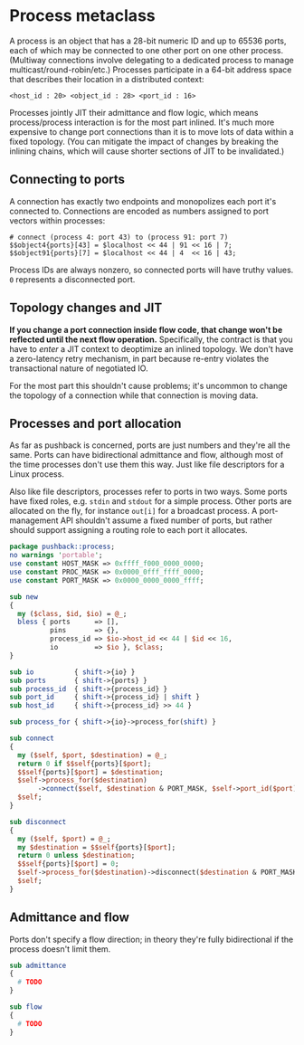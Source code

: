 # Process metaclass
A process is an object that has a 28-bit numeric ID and up to 65536 ports, each
of which may be connected to one other port on one other process. (Multiway
connections involve delegating to a dedicated process to manage
multicast/round-robin/etc.) Processes participate in a 64-bit address space that
describes their location in a distributed context:

```
<host_id : 20> <object_id : 28> <port_id : 16>
```

Processes jointly JIT their admittance and flow logic, which means
process/process interaction is for the most part inlined. It's much more
expensive to change port connections than it is to move lots of data within a
fixed topology. (You can mitigate the impact of changes by breaking the inlining
chains, which will cause shorter sections of JIT to be invalidated.)


## Connecting to ports
A connection has exactly two endpoints and monopolizes each port it's connected
to. Connections are encoded as numbers assigned to port vectors within
processes:

```
# connect (process 4: port 43) to (process 91: port 7)
$$object4{ports}[43] = $localhost << 44 | 91 << 16 | 7;
$$object91{ports}[7] = $localhost << 44 | 4  << 16 | 43;
```

Process IDs are always nonzero, so connected ports will have truthy values. `0`
represents a disconnected port.


## Topology changes and JIT
**If you change a port connection inside flow code, that change won't be
reflected until the next flow operation.** Specifically, the contract is that
you have to _enter_ a JIT context to deoptimize an inlined topology. We don't
have a zero-latency retry mechanism, in part because re-entry violates the
transactional nature of negotiated IO.

For the most part this shouldn't cause problems; it's uncommon to change the
topology of a connection while that connection is moving data.


## Processes and port allocation
As far as pushback is concerned, ports are just numbers and they're all the
same. Ports can have bidirectional admittance and flow, although most of the
time processes don't use them this way. Just like file descriptors for a Linux
process.

Also like file descriptors, processes refer to ports in two ways. Some ports
have fixed roles, e.g. `stdin` and `stdout` for a simple process. Other ports
are allocated on the fly, for instance `out[i]` for a broadcast process. A
port-management API shouldn't assume a fixed number of ports, but rather should
support assigning a routing role to each port it allocates.


```perl
package pushback::process;
no warnings 'portable';
use constant HOST_MASK => 0xffff_f000_0000_0000;
use constant PROC_MASK => 0x0000_0fff_ffff_0000;
use constant PORT_MASK => 0x0000_0000_0000_ffff;

sub new
{
  my ($class, $id, $io) = @_;
  bless { ports      => [],
          pins       => {},
          process_id => $io->host_id << 44 | $id << 16,
          io         => $io }, $class;
}

sub io          { shift->{io} }
sub ports       { shift->{ports} }
sub process_id  { shift->{process_id} }
sub port_id     { shift->{process_id} | shift }
sub host_id     { shift->{process_id} >> 44 }

sub process_for { shift->{io}->process_for(shift) }

sub connect
{
  my ($self, $port, $destination) = @_;
  return 0 if $$self{ports}[$port];
  $$self{ports}[$port] = $destination;
  $self->process_for($destination)
       ->connect($self, $destination & PORT_MASK, $self->port_id($port));
  $self;
}

sub disconnect
{
  my ($self, $port) = @_;
  my $destination = $$self{ports}[$port];
  return 0 unless $destination;
  $$self{ports}[$port] = 0;
  $self->process_for($destination)->disconnect($destination & PORT_MASK);
  $self;
}
```


## Admittance and flow
Ports don't specify a flow direction; in theory they're fully bidirectional if
the process doesn't limit them.

```perl
sub admittance
{
  # TODO
}

sub flow
{
  # TODO
}
```
